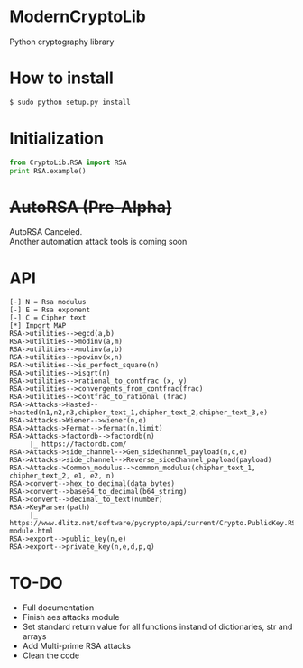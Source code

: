 # ModernCryptoLib
Python cryptography library
# How to install
```bash
$ sudo python setup.py install
```
# Initialization
```python
from CryptoLib.RSA import RSA
print RSA.example()
```

# ~~AutoRSA (Pre-Alpha)~~
AutoRSA Canceled.  
Another automation attack tools is coming soon

# API
```
[-] N = Rsa modulus
[-] E = Rsa exponent
[-] C = Cipher text
[*] Import MAP
RSA->utilities-->egcd(a,b)
RSA->utilities-->modinv(a,m)
RSA->utilities-->mulinv(a,b)
RSA->utilities-->powinv(x,n)
RSA->utilities-->is_perfect_square(n)
RSA->utilities-->isqrt(n)
RSA->utilities-->rational_to_contfrac (x, y)
RSA->utilities-->convergents_from_contfrac(frac)    
RSA->utilities-->contfrac_to_rational (frac)
RSA->Attacks->Hasted-->hasted(n1,n2,n3,chipher_text_1,chipher_text_2,chipher_text_3,e)
RSA->Attacks->Wiener-->wiener(n,e)
RSA->Attacks->Fermat-->fermat(n,limit)
RSA->Attacks->factordb-->factordb(n)
     |_ https://factordb.com/
RSA->Attacks->side_channel-->Gen_sideChannel_payload(n,c,e)
RSA->Attacks->side_channel-->Reverse_sideChannel_payload(payload)
RSA->Attacks->Common_modulus-->common_modulus(chipher_text_1, chipher_text_2, e1, e2, n)
RSA->convert-->hex_to_decimal(data_bytes)
RSA->convert-->base64_to_decimal(b64_string)
RSA->convert-->decimal_to_text(number)
RSA->KeyParser(path)
     |_ https://www.dlitz.net/software/pycrypto/api/current/Crypto.PublicKey.RSA-module.html
RSA->export-->public_key(n,e)
RSA->export-->private_key(n,e,d,p,q)
```
# TO-DO
- Full documentation
- Finish aes attacks module
- Set standard return value for all functions instand of dictionaries, str and arrays
- Add Multi-prime RSA attacks
- Clean the code

